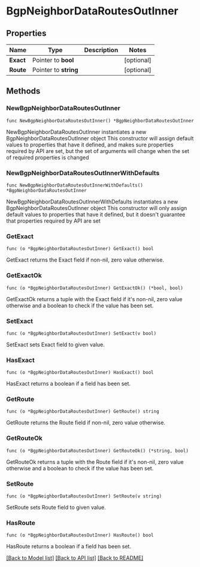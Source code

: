 # BgpNeighborDataRoutesOutInner

## Properties

Name | Type | Description | Notes
------------ | ------------- | ------------- | -------------
**Exact** | Pointer to **bool** |  | [optional] 
**Route** | Pointer to **string** |  | [optional] 

## Methods

### NewBgpNeighborDataRoutesOutInner

`func NewBgpNeighborDataRoutesOutInner() *BgpNeighborDataRoutesOutInner`

NewBgpNeighborDataRoutesOutInner instantiates a new BgpNeighborDataRoutesOutInner object
This constructor will assign default values to properties that have it defined,
and makes sure properties required by API are set, but the set of arguments
will change when the set of required properties is changed

### NewBgpNeighborDataRoutesOutInnerWithDefaults

`func NewBgpNeighborDataRoutesOutInnerWithDefaults() *BgpNeighborDataRoutesOutInner`

NewBgpNeighborDataRoutesOutInnerWithDefaults instantiates a new BgpNeighborDataRoutesOutInner object
This constructor will only assign default values to properties that have it defined,
but it doesn't guarantee that properties required by API are set

### GetExact

`func (o *BgpNeighborDataRoutesOutInner) GetExact() bool`

GetExact returns the Exact field if non-nil, zero value otherwise.

### GetExactOk

`func (o *BgpNeighborDataRoutesOutInner) GetExactOk() (*bool, bool)`

GetExactOk returns a tuple with the Exact field if it's non-nil, zero value otherwise
and a boolean to check if the value has been set.

### SetExact

`func (o *BgpNeighborDataRoutesOutInner) SetExact(v bool)`

SetExact sets Exact field to given value.

### HasExact

`func (o *BgpNeighborDataRoutesOutInner) HasExact() bool`

HasExact returns a boolean if a field has been set.

### GetRoute

`func (o *BgpNeighborDataRoutesOutInner) GetRoute() string`

GetRoute returns the Route field if non-nil, zero value otherwise.

### GetRouteOk

`func (o *BgpNeighborDataRoutesOutInner) GetRouteOk() (*string, bool)`

GetRouteOk returns a tuple with the Route field if it's non-nil, zero value otherwise
and a boolean to check if the value has been set.

### SetRoute

`func (o *BgpNeighborDataRoutesOutInner) SetRoute(v string)`

SetRoute sets Route field to given value.

### HasRoute

`func (o *BgpNeighborDataRoutesOutInner) HasRoute() bool`

HasRoute returns a boolean if a field has been set.


[[Back to Model list]](../README.md#documentation-for-models) [[Back to API list]](../README.md#documentation-for-api-endpoints) [[Back to README]](../README.md)


